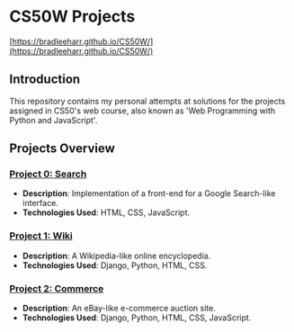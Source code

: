 # CS50W Projects 
[https://bradleeharr.github.io/CS50W/](https://bradleeharr.github.io/CS50W/)

## Introduction

This repository contains my personal attempts at solutions for the projects assigned in CS50's web course, also known as 'Web Programming with Python and JavaScript'. 

## Projects Overview

### [Project 0: Search](https://bradleeharr.github.io/CS50W/Project0)
- **Description**: Implementation of a front-end for a Google Search-like interface.
- **Technologies Used**: HTML, CSS, JavaScript.

### [Project 1: Wiki](https://bradleeharr.github.io/CS50W/Project1)
- **Description**: A Wikipedia-like online encyclopedia.
- **Technologies Used**: Django, Python, HTML, CSS.

### [Project 2: Commerce](https://bradleeharr.github.io/CS50W/Project2)
- **Description**: An eBay-like e-commerce auction site.
- **Technologies Used**: Django, Python, HTML, CSS, JavaScript.

<!--### Project 3: Mail
- **Description**: A front-end for an email client that makes API calls to send and receive emails.
- **Technologies Used**: JavaScript, HTML, CSS.

### Project 4: Network
- **Description**: A Twitter-like social network website.
- **Technologies Used**: Django, Python, JavaScript, HTML, CSS.
